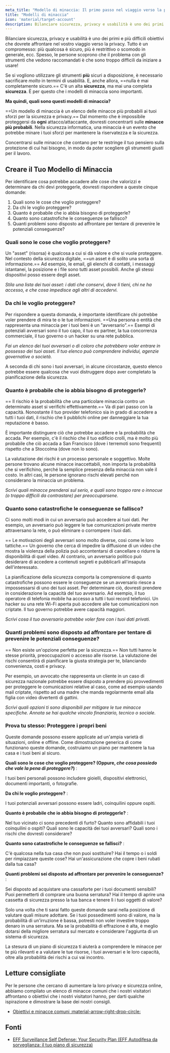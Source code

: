 ```yaml
---
meta_title: "Modello di minaccia: Il primo passo nel viaggio verso la privacy - Privacy Guides"
title: "Modelli di minaccia"
icon: 'material/target-account'
description: Bilanciare sicurezza, privacy e usabilità è uno dei primi e più difficili obiettivi che dovrete affrontare nel vostro viaggio verso la privacy.
---
```


Bilanciare sicurezza, privacy e usabilità è uno dei primi e più difficili obiettivi che dovrete affrontare nel vostro viaggio verso la privacy. Tutto è un compromesso: più qualcosa è sicuro, più è restrittivo o scomodo in generale, ecc. Spesso, le persone scoprono che il problema con gli strumenti che vedono raccomandati è che sono troppo difficili da iniziare a usare!

Se si vogliono utilizzare gli strumenti **più** sicuri a disposizione, è necessario sacrificare *molto* in termini di usabilità. E, anche allora, ==nulla è mai completamente sicuro.== C'è un alta **sicurezza**, ma mai una completa **sicurezza**. È per questo che i modelli di minaccia sono importanti.

**Ma quindi, quali sono questi modelli di minaccia?**

==Un modello di minaccia è un elenco delle minacce più probabili ai tuoi sforzi per la sicurezza e privacy.== Dal momento che è impossibile proteggersi da **ogni** attacco/attaccante, dovresti concentrarti sulle **minacce più probabili**. Nella sicurezza informatica, una minaccia è un evento che potrebbe minare i tuoi sforzi per mantenere la riservatezza e la sicurezza.

Concentrarsi sulle minacce che contano per te restringe il tuo pensiero sulla protezione di cui hai bisogno, in modo da poter scegliere gli strumenti giusti per il lavoro.

## Creare il Tuo Modello di Minaccia

Per identificare cosa potrebbe accadere alle cose che valorizzi e determinare da chi devi proteggerle, dovresti rispondere a queste cinque domande:

1. Quali sono le cose che voglio proteggere?
2. Da chi le voglio proteggere?
3. Quanto è probabile che io abbia bisogno di proteggerle?
4. Quanto sono catastrofiche le conseguenze se fallisco?
5. Quanti problemi sono disposto ad affrontare per tentare di prevenire le potenziali conseguenze?

### Quali sono le cose che voglio proteggere?

Un "asset" (risorsa) è qualcosa a cui si dà valore e che si vuole proteggere. Nel contesto della sicurezza digitale, ==un asset è di solito una sorta di informazione.== Ad esempio, le email, gli elenchi di contatti, i messaggi istantanei, la posizione e i file sono tutti asset possibili. Anche gli stessi dispositivi posso essere degli asset.

*Stila una lista dei tuoi asset: i dati che conservi, dove li tieni, chi ne ha accesso, e che cosa impedisce agli altri di accedervi.*

### Da chi le voglio proteggere?

Per rispondere a questa domanda, è importante identificare chi potrebbe voler prendere di mira te o le tue informazioni. ==Una persona o entità che rappresenta una minaccia per i tuoi beni è un "avversario".== Esempi di potenziali avversari sono il tuo capo, il tuo ex partner, la tua concorrenza commerciale, il tuo governo o un hacker su una rete pubblica.

*Fai un elenco dei tuoi avversari o di coloro che potrebbero voler entrare in possesso dei tuoi asset. Il tuo elenco può comprendere individui, agenzie governative o società.*

A seconda di chi sono i tuoi avversari, in alcune circostanze, questo elenco potrebbe essere qualcosa che vuoi distruggere dopo aver completato la pianificazione della sicurezza.

### Quanto è probabile che io abbia bisogno di proteggerle?

== Il rischio è la probabilità che una particolare minaccia contro un determinato asset si verifichi effettivamente.== Va di pari passo con la capacità. Nonostante il tuo provider telefonico sia in grado di accedere a tutti i tuoi dati, il rischio che li pubblichi online per danneggiare la tua reputazione è basso.

È importante distinguere ciò che potrebbe accadere e la probabilità che accada. Per esempio, c'è il rischio che il tuo edificio crolli, ma è molto più probabile che ciò accada a San Francisco (dove i terremoti sono frequenti) rispetto che a Stoccolma (dove non lo sono).

La valutazione dei rischi è un processo personale e soggettivo. Molte persone trovano alcune minacce inaccettabili, non importa la probabilità che si verifichino, perché la semplice presenza della minaccia non vale il costo. In altri casi, le persone ignorano rischi elevati perché non considerano la minaccia un problema.

*Scrivi quali minacce prenderai sul serio, e quali sono troppo rare o innocue (o troppo difficili da contrastare) per preoccuparsene.*

### Quanto sono catastrofiche le conseguenze se fallisco?

Ci sono molti modi in cui un avversario può accedere ai tuoi dati. Per esempio, un avversario può leggere le tue comunicazioni private mentre attraversano la rete, o può eliminare o corrompere i tuoi dati.

== Le motivazioni degli avversari sono molto diverse, così come le loro tattiche.== Un governo che cerca di impedire la diffusione di un video che mostra la violenza della polizia può accontentarsi di cancellare o ridurre la disponibilità di quel video. Al contrario, un avversario politico può desiderare di accedere a contenuti segreti e pubblicarli all'insaputa dell'interessato.

La pianificazione della sicurezza comporta la comprensione di quanto catastrofiche possono essere le conseguenze se un avversario riesce a impossessarsi di uno dei tuoi asset. Per determinare ciò, dovresti prendere in considerazione la capacità del tuo avversario. Ad esempio, il tuo operatore di telefonia mobile ha accesso a tutti i tuoi record telefonici. Un hacker su una rete Wi-Fi aperta può accedere alle tue comunicazioni non criptate. Il tuo governo potrebbe avere capacità maggiori.

*Scrivi cosa il tuo avversario potrebbe voler fare con i tuoi dati privati.*

### Quanti problemi sono disposto ad affrontare per tentare di prevenire le potenziali conseguenze?

== Non esiste un'opzione perfetta per la sicurezza.== Non tutti hanno le stesse priorità, preoccupazioni o accesso alle risorse. La valutazione dei rischi consentirà di pianificare la giusta strategia per te, bilanciando convenienza, costi e privacy.

Per esempio, un avvocato che rappresenta un cliente in un caso di sicurezza nazionale potrebbe essere disposto a prendere più provvedimenti per proteggere le comunicazioni relative al caso, come ad esempio usando mail criptate, rispetto ad una madre che manda regolarmente email alla figlia con video divertenti di gattini.

*Scrivi quali opzioni ti sono disponibili per mitigare le tue minacce specifiche. Annota se hai qualche vincolo finanziario, tecnico o sociale.*

### Prova tu stesso: Proteggere i propri beni

Queste domande possono essere applicate ad un'ampia varietà di situazioni, online e offline. Come dimostrazione generica di come funzionano queste domande, costruiamo un piano per mantenere la tua casa e i tuoi beni al sicuro.

**Quali sono le cose che voglio proteggere? (Oppure, *che cosa possiedo che vale la pena di proteggere?*)**
:

I tuoi beni personali possono includere gioielli, dispositivi elettronici, documenti importanti, o fotografie.

**Da chi le voglio proteggere?**
:

I tuoi potenziali avversari possono essere ladri, coinquilini oppure ospiti.

**Quanto è probabile che io abbia bisogno di proteggerle?**
:

Nel tuo vicinato ci sono precedenti di furto? Quanto sono affidabili i tuoi coinquilini o ospiti? Quali sono le capacità dei tuoi avversari? Quali sono i rischi che dovresti considerare?

**Quanto sono catastrofiche le conseguenze se fallisci?**
:

C'è qualcosa nella tua casa che non puoi sostituire? Hai il tempo o i soldi per rimpiazzare queste cose? Hai un'assicurazione che copre i beni rubati dalla tua casa?

**Quanti problemi sei disposto ad affrontare per prevenire le conseguenze?**
:

Sei disposto ad acquistare una cassaforte per i tuoi documenti sensibili? Puoi permetterti di comprare una buona serratura? Hai il tempo di aprire una cassetta di sicurezza presso la tua banca e tenere lì i tuoi oggetti di valore?

Solo una volta che ti sarai fatto queste domande sarai nella posizione di valutare quali misure adottare. Se i tuoi possedimenti sono di valore, ma la probabilità di un'irruzione è bassa, potresti non voler investire troppo denaro in una serratura. Ma se la probabilità di effrazione è alta, è meglio dotarsi della migliore serratura sul mercato e considerare l'aggiunta di un sistema di sicurezza.

La stesura di un piano di sicurezza ti aiuterà a comprendere le minacce per te più rilevanti e a valutare le tue risorse, i tuoi avversari e le loro capacità, oltre alla probabilità dei rischi a cui vai incontro.

## Letture consigliate

Per le persone che cercano di aumentare la loro privacy e sicurezza online, abbiamo compilato un elenco di minacce comuni che i nostri visitatori affrontano o obiettivi che i nostri visitatori hanno, per darti qualche ispirazione e dimostrare la base dei nostri consigli.

- [Obiettivi e minacce comuni :material-arrow-right-drop-circle:](common-threats.md)

## Fonti

- [EFF Surveillance Self Defense: Your Security Plan (EFF Autodifesa da sorveglianza: il tuo piano di sicurezza)](https://ssd.eff.org/en/module/your-security-plan)

